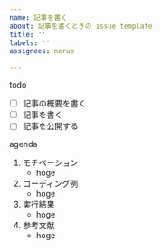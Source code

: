 ```yaml
---
name: 記事を書く
about: 記事を書くときの issue template
title: ''
labels: ''
assignees: neruo

---
```


todo
- [ ] 記事の概要を書く
- [ ] 記事を書く
- [ ] 記事を公開する

agenda
1. モチベーション
   - hoge
1. コーディング例
   - hoge
1. 実行結果
   - hoge
1. 参考文献
   - hoge
